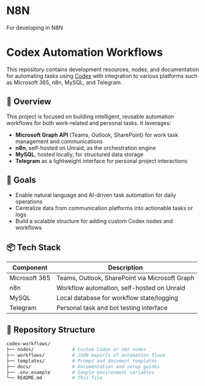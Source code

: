 # N8N
For developing in N8N
# Codex Automation Workflows

This repository contains development resources, nodes, and documentation for automating tasks using [Codex](https://codex.ai) with integration to various platforms such as Microsoft 365, n8n, MySQL, and Telegram.

## 🔧 Overview

This project is focused on building intelligent, reusable automation workflows for both work-related and personal tasks. It leverages:

- **Microsoft Graph API** (Teams, Outlook, SharePoint) for work task management and communications
- **n8n**, self-hosted on Unraid, as the orchestration engine
- **MySQL**, hosted locally, for structured data storage
- **Telegram** as a lightweight interface for personal project interactions

## 🧠 Goals

- Enable natural language and AI-driven task automation for daily operations
- Centralize data from communication platforms into actionable tasks or logs
- Build a scalable structure for adding custom Codex nodes and workflows

## 📦 Tech Stack

| Component     | Description                                     |
|---------------|-------------------------------------------------|
| Microsoft 365 | Teams, Outlook, SharePoint via Microsoft Graph |
| n8n           | Workflow automation, self-hosted on Unraid     |
| MySQL         | Local database for workflow state/logging      |
| Telegram      | Personal task and bot testing interface         |

## 📁 Repository Structure

```bash
codex-workflows/
├── nodes/              # Custom Codex or n8n nodes
├── workflows/          # JSON exports of automation flows
├── templates/          # Prompt and document templates
├── docs/               # Documentation and setup guides
├── .env.example        # Sample environment variables
└── README.md           # This file